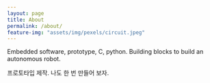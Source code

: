 ```yaml
---
layout: page
title: About
permalink: /about/
feature-img: "assets/img/pexels/circuit.jpeg"
---
```


Embedded software, prototype, C, python. Building blocks to build an autonomous robot.

프로토타입 제작. 나도 한 번 만들어 보자.

